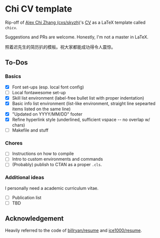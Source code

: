# Chi CV template

Rip-off of [Alex Chi Zhang (cxs/skyzh)](https://github.com/skyzh)'s [CV](https://skyzh.github.io/files/cv.pdf) as a LaTeX template called `chicv`.

Suggestions and PRs are welcome. Honestly, I'm not a master in LaTeX.

照着迟先生的简历扒的模板。祝大家都能成功得令人震惊。

## To-Dos

### Basics

- [x] Font set-ups (esp. local font config)
- [ ] Local fontawesome set-up
- [x] Skill list environment (label-free bullet list with proper indentation)
- [x] Basic info list environment (list-like environment, straight line sepearted items listed on the same line)
- [x] "Updated on YYYY/MM/DD" footer
- [x] Refine hyperlink style (underlined, sufficient vspace -- no overlap w/ chars)
- [ ] Makefile and stuff

### Chores

- [ ] Instructions on how to compile
- [ ] Intro to custom environments and commands
- [ ] (Probably) publish to CTAN as a proper `.cls`.

### Additional ideas

I personally need a academic curriculum vitae.

- [ ] Publication list
- [ ] TBD

## Acknowledgement

Heavily referred to the code of [billryan/resume](https://github.com/billryan/resume) and [ice1000/resume](https://github.com/ice1000/resume).
